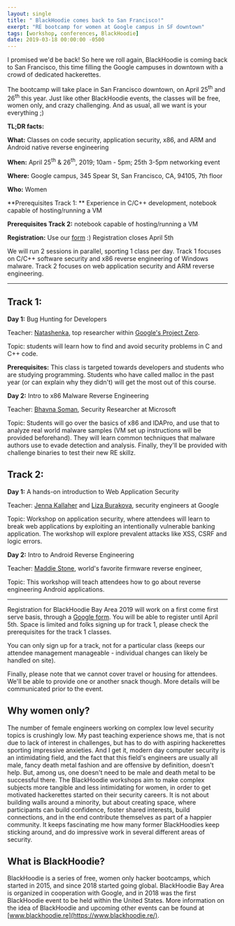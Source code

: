 ```yaml
---
layout: single
title: " BlackHoodie comes back to San Francisco!"
exerpt: "RE bootcamp for women at Google campus in SF downtown"
tags: [workshop, conferences, BlackHoodie]
date: 2019-03-18 00:00:00 -0500
---
```



I promised we'd be back! So here we roll again, BlackHoodie is coming back to San Francisco, this time filling the Google campuses in downtown with a crowd of dedicated hackerettes. 

The bootcamp will take place in San Francisco downtown, on April 25<sup>th</sup> and 26<sup>th</sup> this year. Just like other BlackHoodie events, the classes will be free, women only, and crazy challenging. And as usual, all we want is your everything ;) 

**TL;DR facts:**

**What:** Classes on code security, application security, x86, and ARM and Android native reverse engineering 

**When:** April 25<sup>th</sup> & 26<sup>th</sup>, 2019; 10am - 5pm; 25th 3-5pm networking event  

**Where:** Google campus, 345 Spear St, San Francisco, CA, 94105, 7th floor

**Who:** Women 

**Prerequisites Track 1: ** Experience in C/C++ development, notebook capable of hosting/running a VM 

**Prerequisites Track 2:** notebook capable of hosting/running a VM

**Registration:** Use our [form](https://docs.google.com/forms/d/e/1FAIpQLSeoO5VMpXuS6kjIdCrtuFgVuFHdGXU6vKKnd9vT-v1bv8ON3g/viewform?usp=sf_link) :) Registration closes April 5th

We will run 2 sessions in parallel, sporting 1 class per day. Track 1 focuses on C/C++ software security and x86 reverse engineering of Windows malware. Track 2 focuses on web application security and ARM reverse engineering.  

---
## **Track 1:**

**Day 1:** Bug Hunting for Developers

Teacher: [Natashenka](https://twitter.com/natashenka), top researcher within [Google's Project Zero](https://googleprojectzero.blogspot.com/). 

Topic: students will learn how to find and avoid security problems in C and C++ code.

**Prerequisites:** This class is targeted towards developers and students who are studying programming. Students who have called malloc in the past year (or can explain why they didn't) will get the most out of this course.  

**Day 2:** Intro to x86 Malware Reverse Engineering

Teacher: [Bhavna Soman](https://twitter.com/bsoman3), Security Researcher at Microsoft

Topic: Students will go over the basics of x86 and IDAPro, and use that to analyze real world malware samples (VM set up instructions will be provided beforehand). They will learn common techniques that malware authors use to evade detection and analysis. Finally, they'll be provided with challenge binaries to test their new RE skillz.

## **Track 2:**

**Day 1:** A hands-on introduction to Web Application Security 

Teacher: [Jenna Kallaher](https://twitter.com/jmkeads) and [Liza Burakova](https://twitter.com/xsstentialist), security engineers at Google

Topic: Workshop on application security, where attendees will learn to break web applications by exploiting an intentionally vulnerable banking application. The workshop will explore prevalent attacks like XSS, CSRF and logic errors.

**Day 2:** Intro to Android Reverse Engineering  

Teacher: [Maddie Stone](https://twitter.com/maddiestone), world's favorite firmware reverse engineer, 

Topic: This workshop will teach attendees how to go about reverse engineering Android applications.  

---

Registration for BlackHoodie Bay Area 2019 will work on a first come first serve basis, through a [Google form](https://docs.google.com/forms/d/e/1FAIpQLSeoO5VMpXuS6kjIdCrtuFgVuFHdGXU6vKKnd9vT-v1bv8ON3g/viewform?usp=sf_link). You will be able to register until April 5th. Space is limited and folks signing up for track 1, please check the prerequisites for the track 1 classes. 

You can only sign up for a track, not for a particular class (keeps our attendee management manageable - individual changes can likely be handled on site).

Finally, please note that we cannot cover travel or housing for attendees. We'll be able to provide one or another snack though. More details will be communicated prior to the event.

## **Why women only?**

The number of female engineers working on complex low level security topics is crushingly low. My past teaching experience shows me, that is not due to lack of interest in challenges, but has to do with aspiring hackerettes sporting impressive anxieties. And I get it, modern day computer security is an intimidating field, and the fact that this field's engineers are usually all male, fancy death metal fashion and are offensive by definition, doesn't help. But, among us, one doesn't need to be male and death metal to be successful there. The BlackHoodie workshops aim to make complex subjects more tangible and less intimidating for women, in order to get motivated hackerettes started on their security careers. It is not about building walls around a minority, but about creating space, where participants can build confidence, foster shared interests, build connections, and in the end contribute themselves as part of a happier community. It keeps fascinating me how many former BlackHoodies keep sticking around, and do impressive work in several different areas of security.

## **What is BlackHoodie?**

BlackHoodie is a series of free, women only hacker bootcamps, which started in 2015, and since 2018 started going global. BlackHoodie Bay Area is organized in cooperation with Google, and in 2018 was the first BlackHoodie event to be held within the United States. More information on the idea of BlackHoodie and upcoming other events can be found at [www.blackhoodie.re](https://www.blackhoodie.re/).

 

